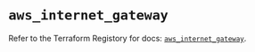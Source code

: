# `aws_internet_gateway`

Refer to the Terraform Registory for docs: [`aws_internet_gateway`](https://registry.terraform.io/providers/hashicorp/aws/5.6.1/docs/resources/internet_gateway).
